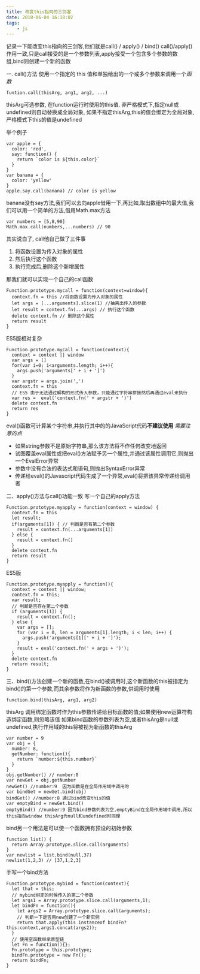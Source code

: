 ```yaml
---
title: 改变this指向的三剑客
date: 2018-06-04 16:18:02
tags:
    - js
---
```

记录一下能改变this指向的三剑客,他们就是call() / apply() / bind()
call()/apply()作用一致,只是call接受的是一个参数列表,apply接受一个包含多个参数的数组,bind则创建一个新的函数
<!--more-->
一. call()方法 使用一个指定的 this 值和单独给出的一个或多个参数来调用一个*函数*
```
funtion.call(thisArg, arg1, arg2, ...)
```
thisArg可选参数, 在function运行时使用的this值. 非严格模式下,指定null或undefined则自动替换成全局对象, 如果不指定thisArg,this的值会绑定为全局对象,严格模式下this的值是undefined

举个例子
```
var apple = {
  color: 'red',
  say: function() {
    return `color is ${this.color}`
  }
}
var banana = {
  color: 'yellow'
}
apple.say.call(banana) // color is yellow
```
banana没有say方法,我们可以去向apple借用一下,再比如,取出数组中的最大值,我们可以用一个简单的方法,借用Math.max方法
```
var numbers = [5,8,90]
Math.max.call(numbers,...numbers) // 90
```
其实说白了, call他自己做了三件事
1. 将函数设置为传入对象的属性
2. 然后执行这个函数
3. 执行完成后,删除这个新增属性

那我们就可以实现一个自己的call函数
```
Function.prototype.mycall = function(context=window){
  context.fn = this //将函数设置为传入对象的属性
  let args = [...arguments].slice(1) //抽离出传入的参数
  let result = context.fn(...args) // 执行这个函数
  delete context.fn // 删除这个属性
  return result
}
```
ES5版相对复杂
```
Function.prototype.mycall = function(context){
  context = context || window
  var args = []
  for(var i=0; i<arguments.length; i++){
    args.push('arguments[' + i + ']')
  }
  var argstr = args.join(',')
  context.fn = this
  // ES5 由于无法通过解构的形式传入参数，只能通过字符串拼接然后再通过eval来执行
  var res =  eval('context.fn(' + argstr + ')')
  delete context.fn
  return res
}
```
eval()函数可计算某个字符串,并执行其中的的JavaScript代码**不建议使用**
*需要注意的点*
- 如果string参数不是原始字符串,那么该方法将不作任何改变地返回
- 试图覆盖eval属性或把eval()方法赋予另一个属性,并通过该属性调用它,则抛出一个EvalError异常
- 参数中没有合法的表达式和语句,则抛出SyntaxError异常
- 传递给eval()的Javascript代码生成了一个异常,eval()将把该异常传递给调用者

二、apply()方法与call()功能一致
写一个自己的apply方法
```
Function.prototype.myapply = function(context = window) {
  context.fn = this
  let result;
  if(arguments[1]) { // 判断是否有第二个参数
    result = context.fn(...arguments[1])
  } else {
    result = context.fn()
  }
  delete context.fn
  return result
}
```
ES5版
```
Function.prototype.myapply = function(){
  context = context || window; 
  context.fn = this;
  var result;
  // 判断是否存在第二个参数
  if (arguments[1]) {
    result = context.fn();
  } else {
    var args = [];
    for (var i = 0, len = arguments[1].length; i < len; i++) {
      args.push('arguments[1][' + i + ']');
    }
    result = eval('context.fn(' + args + ')');
  }
  delete context.fn
  return result;
}
```
三、bind()方法创建一个新的函数,在bind()被调用时,这个新函数的this被指定为bind()的第一个参数,而其余参数将作为新函数的参数,供调用时使用
```
function.bind(thisArg, arg1, arg2)
```
thisArg 调用绑定函数时作为this参数传递给目标函数的值;如果使用new运算符构造绑定函数,则忽略该值
如果bind函数的参数列表为空,或者thisArg是null或undefined,执行作用域的this将被视为新函数的thisArg
```
var number = 9
var obj = {
  number: 8,
  getNumber: function(){
    return `number:${this.number}`
  }
}
obj.getNumber() // number:8
var newGet = obj.getNumber
newGet() //number:9  因为函数是在全局作用域中调用的
var bindGet = newGet.bind(obj)
bindGet() //number:8 通过bind改变this的值
var emptyBind = newGet.bind() 
emptyBind() //number:9 因为bind参数列表为空,emptyBind在全局作用域中调用,所以this指向window thisArg为null和undefined时同理
```
bind另一个用法是可以使一个函数拥有预设的初始参数
```
function list() {
  return Array.prototype.slice.call(arguments)
}
var newlist = list.bind(null,37)
newlist(1,2,3) // [37,1,2,3]
```
手写一个bind方法
```
Function.prototype.mybind = function(context){
  let that = this;
  // mybind绑定的时候传入的第二个参数
  let args1 = Array.prototype.slice.call(arguments,1);
  let bindFn = function(){
    let args2 = Array.prototype.slice.call(arguments);
    // 判断一下是否用new创建了一个新实例
    return that.apply(this instanceof bindFn?this:context,args1.concat(args2)); 
  }
  // 使用空函数继承原型链
  let Fn = function(){};
  Fn.prototype = this.prototype;
  bindFn.prototype = new Fn();
  return bindFn;
}
```